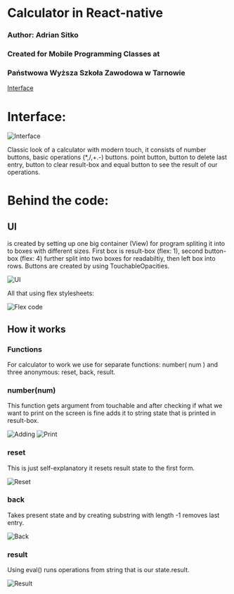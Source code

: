 # Calculator in React-native 

### Author: Adrian Sitko
### Created for Mobile Programming Classes at
### Państwowa Wyższa Szkoła Zawodowa w Tarnowie


[Interface](#Interface)


# Interface:
![Interface](https://i.gyazo.com/c4d74e402a56970573cf74dcc0b1c730.png)

Classic look of a calculator with modern touch, it consists of number buttons, basic operations (*,/,+.-) buttons. point button, button to delete last entry, button to clear result-box and equal button to see the result of our operations.

# Behind the code:

## UI
is created by setting up one big container (View) for program spliting it into to boxes with different sizes. First box is result-box (flex: 1), second button-box (flex: 4) further split into two boxes for readabiltiy, then left box into rows. Buttons are created by using TouchableOpacities.

![UI](https://i.gyazo.com/c3b60ff9fdedb2fe3b6b8ebdaf9500be.png)

All that using flex stylesheets:

![Flex code](https://i.gyazo.com/ce923ff0418d8c20b2b6cad1c51fb04d.png)

## How it works

### Functions
For calculator to work we use for separate functions: number( num ) and three anonymous: reset, back, result.

### number(num)
This function gets argument from touchable and after checking if what we want to print on the screen is fine adds it to string state that is printed in result-box.

![Adding](https://i.gyazo.com/a2aa36ee71512b53ba469e992a9e50c7.png)
![Print](https://i.gyazo.com/7cf4766c6acea1fc2b8ff13813ddfd82.png)

### reset
This is just self-explanatory it resets result state to the first form.

![Reset](https://i.gyazo.com/2444adb3ade6f6066144c9027b9b07e3.png)

### back
Takes present state and by creating substring with length -1 removes last entry.

![Back](https://i.gyazo.com/5baa32c2ac1b168febfcc3424d6435b0.png)

### result
Using eval() runs operations from string that is our state.result.

![Result](https://i.gyazo.com/3d13260be11d48be56a41fc12420eb14.png)
